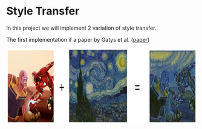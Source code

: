 # Style Transfer

In this project we will implement 2 variation of style transfer.  

The first implementation if a paper by Gatys et al. ([paper](https://arxiv.org/pdf/1508.06576.pdf))  

<img src="https://github.com/ykakarap/style_transfer/blob/master/sample.png" height="200" align="center">